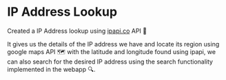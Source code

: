 # IP Address Lookup
Created a IP Address lookup using [ipapi.co](https://ipapi.co/ "ipapi.co") API :space_invader:

It gives us the details of the IP address we have and locate its region using  google maps API :world_map: with the latitude and longitude found using ipapi, we can also search for the desired IP address using the search functionality implemented in the webapp :mag:.

